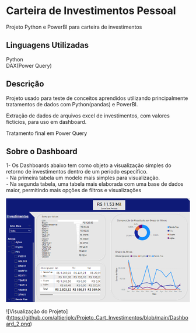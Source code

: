 
# Carteira de Investimentos Pessoal

Projeto Python e PowerBI para carteira de investimentos


## Linguagens Utilizadas

Python  
DAX(Power Query)

## Descrição

Projeto usado para teste de conceitos aprendidos utilizando principalmente tratamentos de dados com Python(pandas) e PowerBI.

Extração de dados de arquivos excel de investimentos, com valores fictícios, para uso em dashboard.

Tratamento final em Power Query

## Sobre o Dashboard

1- Os Dashboards abaixo tem como objeto a visualização simples do retorno de investimentos dentro de um período específico.  
    - Na primeira tabela um modelo mais simples para visualização.  
    - Na segunda tabela, uma tabela mais elaborada com uma base de dados maior, permitindo mais opções de filtros e visualizações


![Visualização do Projeto](https://github.com/altieriplc/Projeto_Cart_Investimentos/blob/main/Dashboard.png)



![Visualização do Projeto] (https://github.com/altieriplc/Projeto_Cart_Investimentos/blob/main/Dashboard_2.png)
